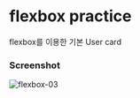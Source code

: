 # flexbox practice
flexbox를 이용한 기본 User card

### Screenshot



![flexbox-03](https://user-images.githubusercontent.com/68219486/88125988-7ce04300-cc0b-11ea-85c9-ad1e981d3f85.PNG)
